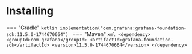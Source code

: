 # Installing

=== "Gradle"
    ```kotlin
    implementation("com.grafana:grafana-foundation-sdk:11.5.0-1744670664")
    ```
=== "Maven"
    ```xml
    <dependency>
        <groupId>com.grafana</groupId>
        <artifactId>grafana-foundation-sdk</artifactId>
        <version>11.5.0-1744670664</version>
    </dependency>
    ```
